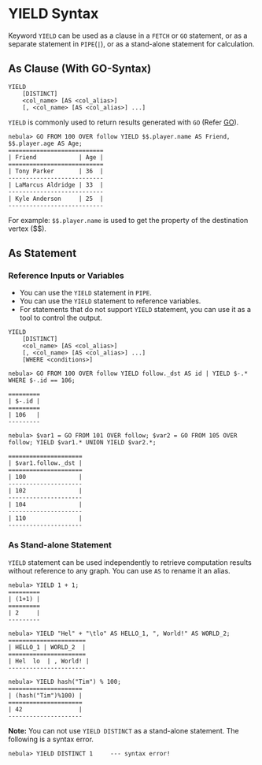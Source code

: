 # YIELD Syntax

 Keyword `YIELD` can be used as a clause in a `FETCH` or `GO` statement, or as a separate statement in `PIPE`(`|`), or as a stand-alone statement for calculation.

## As Clause (With GO-Syntax)

```ngql
YIELD
    [DISTINCT]
    <col_name> [AS <col_alias>]
    [, <col_name> [AS <col_alias>] ...]
```

`YIELD` is commonly used to return results generated with `GO` (Refer [GO](go-syntax.md)).

```ngql
nebula> GO FROM 100 OVER follow YIELD $$.player.name AS Friend, $$.player.age AS Age;
===========================
| Friend            | Age |
===========================
| Tony Parker       | 36  |
---------------------------
| LaMarcus Aldridge | 33  |
---------------------------
| Kyle Anderson     | 25  |
---------------------------
```

For example: `$$.player.name` is used to get the property of the destination vertex ($$).

## As Statement

### Reference Inputs or Variables

- You can use the `YIELD` statement in `PIPE`.
- You can use the `YIELD` statement to reference variables.
- For statements that do not support `YIELD` statement, you can use it as a tool to control the output.

```ngql
YIELD
    [DISTINCT]
    <col_name> [AS <col_alias>]
    [, <col_name> [AS <col_alias>] ...]
    [WHERE <conditions>]
```

```ngql
nebula> GO FROM 100 OVER follow YIELD follow._dst AS id | YIELD $-.* WHERE $-.id == 106;

=========
| $-.id |
=========
| 106   |
---------

nebula> $var1 = GO FROM 101 OVER follow; $var2 = GO FROM 105 OVER follow; YIELD $var1.* UNION YIELD $var2.*;

=====================
| $var1.follow._dst |
=====================
| 100               |
---------------------
| 102               |
---------------------
| 104               |
---------------------
| 110               |
---------------------
```

### As Stand-alone Statement

`YIELD` statement can be used independently to retrieve computation results without reference to any graph. You can use `AS` to rename it an alias.

```ngql
nebula> YIELD 1 + 1;
=========
| (1+1) |
=========
| 2     |
---------

nebula> YIELD "Hel" + "\tlo" AS HELLO_1, ", World!" AS WORLD_2;
======================
| HELLO_1 | WORLD_2  |
======================
| Hel  lo  | , World! |
----------------------

nebula> YIELD hash("Tim") % 100;
=====================
| (hash("Tim")%100) |
=====================
| 42                |
---------------------
```

**Note:** You can not use `YIELD DISTINCT` as a stand-alone statement. The following is a syntax error.

```ngql
nebula> YIELD DISTINCT 1     --- syntax error!
```

